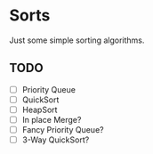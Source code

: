 # Sorts
Just some simple sorting algorithms.


## TODO
- [ ] Priority Queue
- [ ] QuickSort
- [ ] HeapSort
- [ ] In place Merge?
- [ ] Fancy Priority Queue?
- [ ] 3-Way QuickSort?
